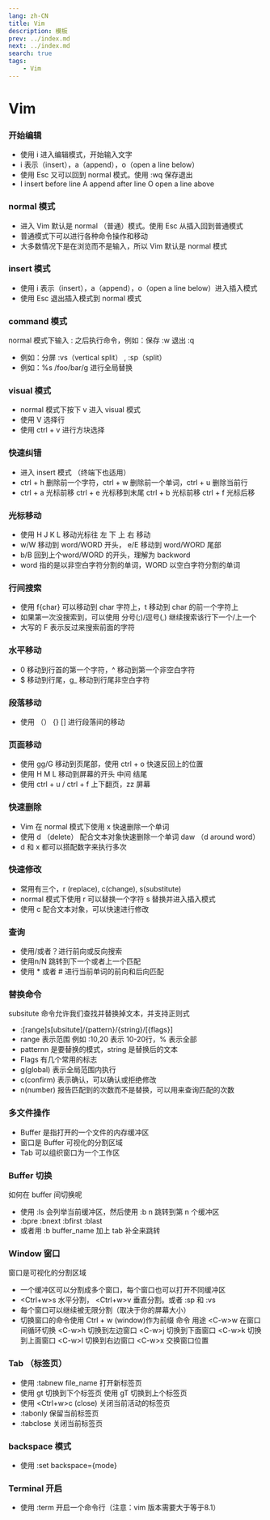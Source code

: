 ```yaml
---
lang: zh-CN
title: Vim 
description: 模板
prev: ../index.md
next: ../index.md
search: true
tags:
    - Vim 
---
```


# Vim 

### 开始编辑
+ 使用 i 进入编辑模式，开始输入文字
+ i 表示（insert），a（append），o（open a line below）
+ 使用 Esc 又可以回到 normal 模式。使用 :wq 保存退出
+ I insert before line A append after line O open a line above

### normal 模式 
+ 进入 Vim 默认是 normal （普通）模式。使用 Esc 从插入回到普通模式
+ 普通模式下可以进行各种命令操作和移动
+ 大多数情况下是在浏览而不是输入，所以 Vim 默认是 normal 模式

### insert 模式
+ 使用 i 表示（insert），a（append），o（open a line below）进入插入模式
+ 使用 Esc 退出插入模式到 normal 模式

### command 模式 
normal 模式下输入 : 之后执行命令，例如：保存 :w 退出 :q
+ 例如：分屏 :vs（vertical split） , :sp（split）
+ 例如：%s /foo/bar/g 进行全局替换

### visual 模式
+ normal 模式下按下 v 进入 visual 模式
+ 使用 V 选择行
+ 使用 ctrl + v 进行方块选择

### 快速纠错
+ 进入 insert 模式 （终端下也适用）
+ ctrl + h 删除前一个字符，ctrl + w 删除前一个单词，ctrl + u 删除当前行
+ ctrl + a 光标前移 ctrl + e 光标移到末尾 ctrl + b 光标前移 ctrl + f 光标后移

### 光标移动
+ 使用 H J K L 移动光标往 左 下 上 右 移动
+ w/W 移动到 word/WORD 开头， e/E 移动到 word/WORD 尾部
+ b/B 回到上个word/WORD 的开头，理解为 backword
+ word 指的是以非空白字符分割的单词，WORD 以空白字符分割的单词

### 行间搜索
+ 使用 f{char} 可以移动到 char 字符上，t 移动到 char 的前一个字符上
+ 如果第一次没搜索到，可以使用 分号(;)/逗号(,) 继续搜索该行下一个/上一个
+ 大写的 F 表示反过来搜索前面的字符

### 水平移动
+ 0 移动到行首的第一个字符，^ 移动到第一个非空白字符
+ $ 移动到行尾，g_ 移动到行尾非空白字符

### 段落移动
+ 使用 （） {} [] 进行段落间的移动

### 页面移动
+ 使用 gg/G 移动到页尾部，使用 ctrl + o 快速反回上的位置
+ 使用 H M L 移动到屏幕的开头 中间 结尾
+ 使用 ctrl + u / ctrl + f 上下翻页，zz 屏幕 

### 快速删除
+ Vim 在 normal 模式下使用 x 快速删除一个单词
+ 使用 d （delete） 配合文本对象快速删除一个单词 daw （d around word）
+ d 和 x 都可以搭配数字来执行多次

### 快速修改
+ 常用有三个，r (replace), c(change), s(substitute)
+ normal 模式下使用 r 可以替换一个字符 s 替换并进入插入模式
+ 使用 c 配合文本对象，可以快速进行修改

### 查询
+ 使用/或者？进行前向或反向搜索
+ 使用n/N 跳转到下一个或者上一个匹配
+ 使用 * 或者 # 进行当前单词的前向和后向匹配

### 替换命令
subsitute 命令允许我们查找并替换掉文本，并支持正则式
+ :[range]s[ubsitute]/{pattern}/{string}/[{flags}]
+ range 表示范围 例如 :10,20 表示 10-20行，% 表示全部
+ patternn 是要替换的模式，string 是替换后的文本
+ Flags 有几个常用的标志
+ g(global) 表示全局范围内执行
+ c(confirm) 表示确认，可以确认或拒绝修改
+ n(number) 报告匹配到的次数而不是替换，可以用来查询匹配的次数

### 多文件操作
+ Buffer 是指打开的一个文件的内存缓冲区
+ 窗口是 Buffer 可视化的分割区域
+ Tab 可以组织窗口为一个工作区

### Buffer 切换
如何在 buffer 间切换呢
+ 使用 :ls 会列举当前缓冲区，然后使用 :b n 跳转到第 n 个缓冲区
+ :bpre :bnext :bfirst :blast
+ 或者用 :b buffer_name 加上 tab 补全来跳转

### Window 窗口
窗口是可视化的分割区域
+ 一个缓冲区可以分割成多个窗口，每个窗口也可以打开不同缓冲区
+ \<Ctrl+w\>s 水平分割， \<Ctrl+w\>v 垂直分割。或者  :sp 和 :vs
+ 每个窗口可以继续被无限分割（取决于你的屏幕大小）
+ 切换窗口的命令使用 Ctrl + w (window)作为前缀
命令        用途
\<C-w\>w      在窗口间循环切换
\<C-w\>h      切换到左边窗口
\<C-w\>j      切换到下面窗口
\<C-w\>k      切换到上面窗口
\<C-w\>l      切换到右边窗口
\<C-w\>x      交换窗口位置

### Tab （标签页）
+ 使用 :tabnew file_name 打开新标签页
+ 使用 gt 切换到下个标签页 使用 gT 切换到上个标签页
+ 使用 \<Ctrl+w\>c (close) 关闭当前活动的标签页
+ :tabonly 保留当前标签页
+ :tabclose 关闭当前标签页 

### backspace 模式
+ 使用 :set backspace={mode}

### Terminal 开启
+ 使用 :term 开启一个命令行（注意：vim 版本需要大于等于8.1）